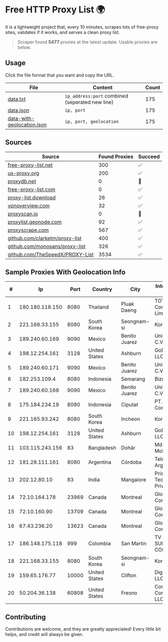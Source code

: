 
# Free HTTP Proxy List 🌍

It is a lightweight project that, every 10 minutes, scrapes lots of free-proxy sites, validates if it works, and serves a clean proxy list.


> Scraper found **5477** proxies at the latest update. Usable proxies are below.

## Usage

Click the file format that you want and copy the URL.


|File|Content|Count|
|----|-------|-----|
|[data.txt](https://raw.githubusercontent.com/themiralay/Proxy-List-World/master/data.txt)|`ip_address:port` combined (seperated new line)|175|
|[data.json](https://raw.githubusercontent.com/themiralay/Proxy-List-World/master/data.json)|`ip, port`|175|
|[data-with-geolocation.json](https://raw.githubusercontent.com/themiralay/Proxy-List-World/master/data-with-geolocation.json)|`ip, port, geolocation`|175|

## Sources

|Source|Found Proxies|Succeed|
|------|-------------|-------|
|[free-proxy-list.net](https://free-proxy-list.net)|300|✅|
|[us-proxy.org](https://www.us-proxy.org)|200|✅|
|[proxydb.net](http://proxydb.net)|0|🚫|
|[free-proxy-list.com](https://free-proxy-list.com/?page=&port=&type%5B%5D=http&type%5B%5D=https&up_time=0&search=Search)|0|✅|
|[proxy-list.download](https://www.proxy-list.download/HTTP)|26|✅|
|[vpnoverview.com](https://vpnoverview.com/privacy/anonymous-browsing/free-proxy-servers)|32|✅|
|[proxyscan.io](https://www.proxyscan.io)|0|🚫|
|[proxylist.geonode.com](https://proxylist.geonode.com/api/proxy-list?limit=300&page=1&sort_by=lastChecked&sort_type=desc&protocols=http,https)|92|✅|
|[proxyscrape.com](https://api.proxyscrape.com/v2/?request=displayproxies&protocol=http&timeout=10000&country=all&ssl=all&anonymity=all)|567|✅|
|[github.com/clarketm/proxy-list](https://raw.githubusercontent.com/clarketm/proxy-list/master/proxy-list-raw.txt)|400|✅|
|[github.com/monosans/proxy-list](https://raw.githubusercontent.com/monosans/proxy-list/main/proxies/http.txt)|326|✅|
|[github.com/TheSpeedX/PROXY-List](https://raw.githubusercontent.com/TheSpeedX/PROXY-List/master/http.txt)|3534|✅|


## Sample Proxies With Geolocation Info

|#|Ip|Port|Country|City|Internet Service Provider|
|-|--|----|-------|----|-------------------------|
|1|180.180.118.150|8080|Thailand|Pluak Daeng|TOT Public Company Limited|
|2|221.168.33.155|8080|South Korea|Seongnam-si|Korea Telecom|
|3|189.240.60.169|9090|Mexico|Benito Juarez|Uninet S.A. de C.V.|
|4|198.12.254.161|3128|United States|Ashburn|GoDaddy.com, LLC|
|5|189.240.60.171|9090|Mexico|Benito Juarez|Uninet S.A. de C.V.|
|6|182.253.109.4|8080|Indonesia|Semarang|Biznet Metronet|
|7|189.240.60.168|9090|Mexico|Benito Juarez|Uninet S.A. de C.V.|
|8|175.184.234.19|8080|Indonesia|Ciputat|PT.Indonesia Comnets Plus|
|9|221.165.93.242|8080|South Korea|Incheon|Korea Telecom|
|10|198.12.254.161|3128|United States|Ashburn|GoDaddy.com, LLC|
|11|103.115.243.156|83|Bangladesh|Dohār|Md. Rashed Mollah|
|12|181.28.111.161|8080|Argentina|Córdoba|Telecom Argentina S.A|
|13|202.12.80.10|83|India|Mangalore|Prisac Aviation Technologies Private Limited|
|14|72.10.164.178|23969|Canada|Montreal|GloboTech Communications|
|15|72.10.160.90|13709|Canada|Montreal|GloboTech Communications|
|16|67.43.236.20|13623|Canada|Montreal|GloboTech Communications|
|17|186.148.175.118|999|Colombia|San Martin|TV AZTECA SUCURSAL COLOMBIA|
|18|221.168.33.155|8080|South Korea|Seongnam-si|Korea Telecom|
|19|159.65.176.77|10000|United States|Clifton|DigitalOcean, LLC|
|20|50.204.36.138|60808|United States|Fresno|Comcast Cable Communications, LLC|



## Contributing

Contributions are welcome, and they are greatly appreciated! Every
little bit helps, and credit will always be given.

